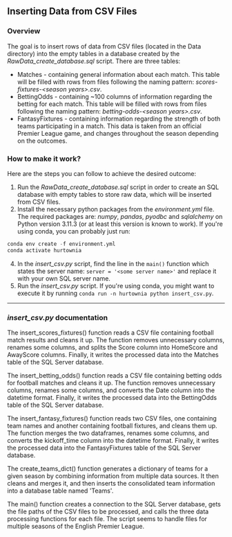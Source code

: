 ## Inserting Data from CSV Files

### Overview

The goal is to insert rows of data from CSV files (located in the Data directory) into the empty tables in a database created by the *RawData_create_database.sql* script. There are three tables:

* Matches - containing general information about each match. This table will be filled with rows from files following the naming pattern: *scores-fixtures-\<season years>.csv*.
* BettingOdds - containing ~100 columns of information regarding the betting for each match. This table will be filled with rows from files following the naming pattern: *betting-odds-\<season years>.csv*.
* FantasyFixtures - containing information regarding the strength of both teams participating in a match. This data is taken from an official Premier League game, and changes throughout the season depending on the outcomes. 

### How to make it work?
Here are the steps you can follow to achieve the desired outcome:

1. Run the *RawData_create_database.sql* script in order to create an SQL database with empty tables to store raw data, which will be inserted from CSV files.  
2. Install the necessary python packages from the *environment.yml* file. The required packages are: *numpy*, *pandas*, *pyodbc* and *sqlalchemy* on Python version 3.11.3 (or at least this version is known to work). If you're using conda, you can probably just run:
```python
conda env create -f environment.yml
conda activate hurtownia
```
4. In the *insert_csv.py* script, find the line in the `main()` function which states the server name: `server = '<some server name>'` and replace it with your own SQL server name.
3. Run the *insert_csv.py* script. If you're using conda, you might want to execute it by running `conda run -n hurtownia python insert_csv.py`.

---

### *insert_csv.py* documentation
The insert_scores_fixtures() function reads a CSV file containing football match results and cleans it up. The function removes unnecessary columns, renames some columns, and splits the Score column into HomeScore and AwayScore columns. Finally, it writes the processed data into the Matches table of the SQL Server database.

The insert_betting_odds() function reads a CSV file containing betting odds for football matches and cleans it up. The function removes unnecessary columns, renames some columns, and converts the Date column into the datetime format. Finally, it writes the processed data into the BettingOdds table of the SQL Server database.

The insert_fantasy_fixtures() function reads two CSV files, one containing team names and another containing football fixtures, and cleans them up. The function merges the two dataframes, renames some columns, and converts the kickoff_time column into the datetime format. Finally, it writes the processed data into the FantasyFixtures table of the SQL Server database.


The create_teams_dict() function generates a dictionary of teams for a given season by combining information from multiple data sources. It then cleans and merges it, and then inserts the consolidated team information into a database table named 'Teams'.

The main() function creates a connection to the SQL Server database, gets the file paths of the CSV files to be processed, and calls the three data processing functions for each file. The script seems to handle files for multiple seasons of the English Premier League.
